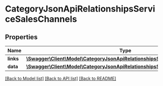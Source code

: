 # CategoryJsonApiRelationshipsServiceSalesChannels

## Properties
Name | Type | Description | Notes
------------ | ------------- | ------------- | -------------
**links** | [**\Swagger\Client\Model\CategoryJsonApiRelationshipsServiceSalesChannelsLinks**](CategoryJsonApiRelationshipsServiceSalesChannelsLinks.md) |  | [optional] 
**data** | [**\Swagger\Client\Model\CategoryJsonApiRelationshipsServiceSalesChannelsData[]**](CategoryJsonApiRelationshipsServiceSalesChannelsData.md) |  | [optional] 

[[Back to Model list]](../../README.md#documentation-for-models) [[Back to API list]](../../README.md#documentation-for-api-endpoints) [[Back to README]](../../README.md)

